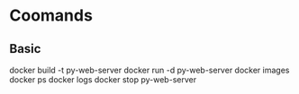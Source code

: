 # Coomands


## Basic

docker build -t py-web-server
docker run -d py-web-server
docker images
docker ps
docker logs
docker stop py-web-server